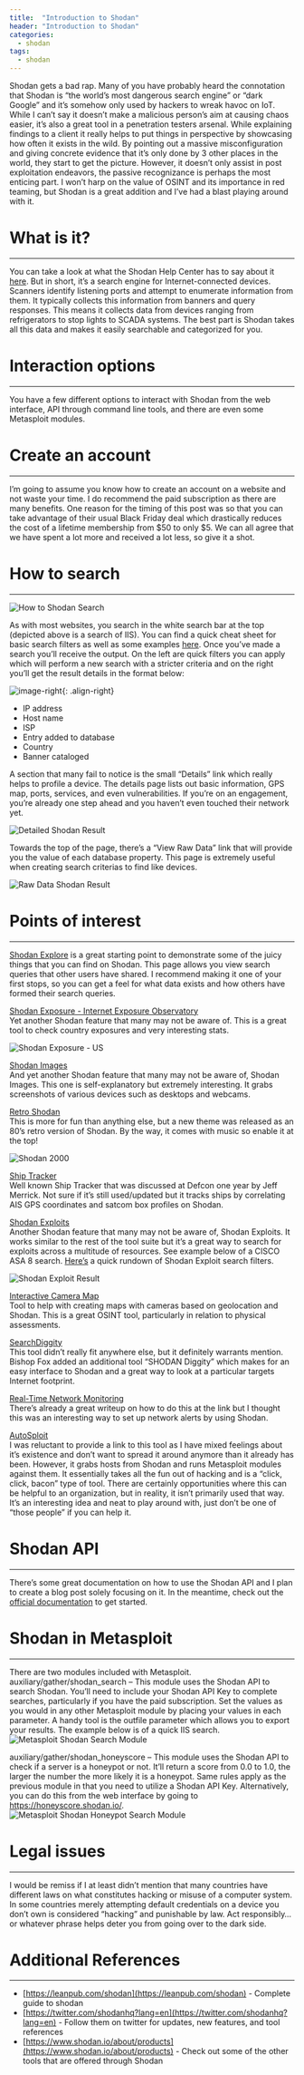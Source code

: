```yaml
---
title:  "Introduction to Shodan"
header: "Introduction to Shodan"
categories: 
  - shodan
tags:
  - shodan
---
```


Shodan gets a bad rap. Many of you have probably heard the connotation that Shodan is “the world’s most dangerous search engine” or “dark Google” and it’s somehow only used by hackers to wreak havoc on IoT. While I can’t say it doesn’t make a malicious person’s aim at causing chaos easier, it’s also a great tool in a penetration testers arsenal. While explaining findings to a client it really helps to put things in perspective by showcasing how often it exists in the wild. By pointing out a massive misconfiguration and giving concrete evidence that it’s only done by 3 other places in the world, they start to get the picture. However, it doesn’t only assist in post exploitation endeavors, the passive recognizance is perhaps the most enticing part. I won’t harp on the value of OSINT and its importance in red teaming, but Shodan is a great addition and I’ve had a blast playing around with it.  

# What is it?  
***

You can take a look at what the Shodan Help Center has to say about it [here](https://help.shodan.io/the-basics/what-is-shodan). But in short, it’s a search engine for Internet-connected devices. Scanners identify listening ports and attempt to enumerate information from them. It typically collects this information from banners and query responses. This means it collects data from devices ranging from refrigerators to stop lights to SCADA systems. The best part is Shodan takes all this data and makes it easily searchable and categorized for you.  

# Interaction options  
***

You have a few different options to interact with Shodan from the web interface, API through command line tools, and there are even some Metasploit modules.  

# Create an account  
***

I’m going to assume you know how to create an account on a website and not waste your time. I do recommend the paid subscription as there are many benefits. One reason for the timing of this post was so that you can take advantage of their usual Black Friday deal which drastically reduces the cost of a lifetime membership from $50 to only $5. We can all agree that we have spent a lot more and received a lot less, so give it a shot.

# How to search  
***

![How to Shodan Search](/assets/images/shodan_search.jpg)  

As with most websites, you search in the white search bar at the top (depicted above is a search of IIS). You can find a quick cheat sheet for basic search filters as well as some examples [here](https://thor-sec.com/cheatsheet/shodan/shodan_cheat_sheet/). Once you’ve made a search you’ll receive the output. On the left are quick filters you can apply which will perform a new search with a stricter criteria and on the right you’ll get the result details in the format below:  

![image-right](/assets/images/shodan_entry.jpg){: .align-right}

- IP address
- Host name
- ISP
- Entry added to database
- Country
- Banner cataloged

A section that many fail to notice is the small “Details” link which really helps to profile a device. The details page lists out basic information, GPS map, ports, services, and even vulnerabilities. If you’re on an engagement, you’re already one step ahead and you haven’t even touched their network yet.  

![Detailed Shodan Result](/assets/images/shodan_detailed.jpg)  

Towards the top of the page, there’s a “View Raw Data” link that will provide you the value of each database property. This page is extremely useful when creating search criterias to find like devices.  
 
![Raw Data Shodan Result](/assets/images/shodan_raw_data.jpg)  

# Points of interest  
***

[Shodan Explore](https://www.shodan.io/explore) is a great starting point to demonstrate some of the juicy things that you can find on Shodan. This page allows you view search queries that other users have shared. I recommend making it one of your first stops, so you can get a feel for what data exists and how others have formed their search queries.

[Shodan Exposure - Internet Exposure Observatory](https://exposure.shodan.io/#/)  
Yet another Shodan feature that many may not be aware of. This is a great tool to check country exposures and very interesting stats.  

![Shodan Exposure - US](/assets/images/shodan_exposure.jpg)  
 
[Shodan Images](https://images.shodan.io/)  
And yet another Shodan feature that many may not be aware of, Shodan Images. This one is self-explanatory but extremely interesting. It grabs screenshots of various devices such as desktops and webcams.  

[Retro Shodan](https://2000.shodan.io/#/)  
This is more for fun than anything else, but a new theme was released as an 80’s retro version of Shodan. By the way, it comes with music so enable it at the top!

![Shodan 2000](/assets/images/shodan_2000.jpg)  

[Ship Tracker](https://shiptracker.shodan.io/)  
Well known Ship Tracker that was discussed at Defcon one year by Jeff Merrick. Not sure if it’s still used/updated but it tracks ships by correlating AIS GPS coordinates and satcom box profiles on Shodan.  

[Shodan Exploits](https://exploits.shodan.io)  
Another Shodan feature that many may not be aware of, Shodan Exploits. It works similar to the rest of the tool suite but it’s a great way to search for exploits across a multitude of resources. See example below of a CISCO ASA 8 search. [Here’s](https://thor-sec.com/cheatsheet/shodan/shodan_cheat_sheet/) a quick rundown of Shodan Exploit search filters.  

![Shodan Exploit Result](/assets/images/shodan_exploit.jpg)  
 
[Interactive Camera Map](https://github.com/woj-ciech/kamerka)  
Tool to help with creating maps with cameras based on geolocation and Shodan. This is a great OSINT tool, particularly in relation to physical assessments.  

[SearchDiggity](https://www.bishopfox.com/resources/tools/google-hacking-diggity/attack-tools/)  
This tool didn’t really fit anywhere else, but it definitely warrants mention. Bishop Fox added an additional tool “SHODAN Diggity” which makes for an easy interface to Shodan and a great way to look at a particular targets Internet footprint.  

[Real-Time Network Monitoring](https://help.shodan.io/guides/how-to-monitor-network)  
There’s already a great writeup on how to do this at the link but I thought this was an interesting way to set up network alerts by using Shodan.  

[AutoSploit](https://github.com/NullArray/AutoSploit)  
I was reluctant to provide a link to this tool as I have mixed feelings about it’s existence and don’t want to spread it around anymore than it already has been. However, it grabs hosts from Shodan and runs Metasploit modules against them. It essentially takes all the fun out of hacking and is a “click, click, bacon” type of tool. There are certainly opportunities where this can be helpful to an organization, but in reality, it isn’t primarily used that way. It’s an interesting idea and neat to play around with, just don’t be one of “those people” if you can help it.  

# Shodan API  
***
There’s some great documentation on how to use the Shodan API and I plan to create a blog post solely focusing on it. In the meantime, check out the [official documentation](https://developer.shodan.io/api/clients) to get started.  

# Shodan in Metasploit  
***
There are two modules included with Metasploit.  
auxiliary/gather/shodan_search – This module uses the Shodan API to search Shodan. You’ll need to include your Shodan API Key to complete searches, particularly if you have the paid subscription. Set the values as you would in any other Metasploit module by placing your values in each parameter. A handy tool is the outfile parameter which allows you to export your results. The example below is of a quick IIS search.  
![Metasploit Shodan Search Module](/assets/images/shodan_metasploit1.jpg)   

auxiliary/gather/shodan_honeyscore – This module uses the Shodan API to check if a server is a honeypot or not. It’ll return a score from 0.0 to 1.0, the larger the number the more likely it is a honeypot. Same rules apply as the previous module in that you need to utilize a Shodan API Key. Alternatively, you can do this from the web interface by going to https://honeyscore.shodan.io/.   
![Metasploit Shodan Honeypot Search Module](/assets/images/shodan_honeypot.jpg)  

# Legal issues  
***
I would be remiss if I at least didn’t mention that many countries have different laws on what constitutes hacking or misuse of a computer system. In some countries merely attempting default credentials on a device you don’t own is considered “hacking” and punishable by law. Act responsibly…or whatever phrase helps deter you from going over to the dark side.  

# Additional References  
***
- [https://leanpub.com/shodan](https://leanpub.com/shodan) - Complete guide to shodan
- [https://twitter.com/shodanhq?lang=en](https://twitter.com/shodanhq?lang=en) - Follow them on twitter for updates, new features, and tool references
- [https://www.shodan.io/about/products](https://www.shodan.io/about/products) - Check out some of the other tools that are offered through Shodan

